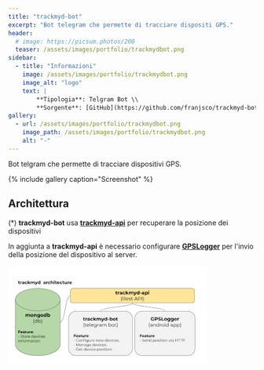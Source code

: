 ```yaml
---
title: "trackmyd-bot"
excerpt: "Bot telegram che permette di tracciare dispositi GPS."
header:
  # image: https://picsum.photos/200
  teaser: /assets/images/portfolio/trackmydbot.png
sidebar:
  - title: "Informazioni"
    image: /assets/images/portfolio/trackmydbot.png
    image_alt: "logo"
    text: |
        **Tipologia**: Telgram Bot \\
        **Sorgente**: [GitHub](https://github.com/franjsco/trackmyd-bot)
gallery:
  - url: /assets/images/portfolio/trackmydbot.png
    image_path: /assets/images/portfolio/trackmydbot.png
    alt: "-"
---
```


Bot telgram che permette di tracciare dispositivi GPS.

{% include gallery caption="Screenshot" %}

## Architettura 
(*) **trackmyd-bot** usa [**trackmyd-api**](https://github.com/franjsco/trackmyd-api) per recuperare la posizione dei dispositivi

In aggiunta a **trackmyd-api** è necessario configurare [**GPSLogger**](https://github.com/mendhak/gpslogger) per l'invio della posizione del dispositivo al server.


<img align="center" src="/assets/images/portfolio/trackmydbot-architecture.jpg" height="200px">